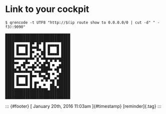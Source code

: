 Link to your cockpit
====================

`$ qrencode -t UTF8 "http://$(ip route show to 0.0.0.0/0 | cut -d" " -f3):9090"`

    █████████████████████████████
    █████████████████████████████
    ████ ▄▄▄▄▄ █▀ █▀ █ ▄▄▄▄▄ ████
    ████ █   █ █▀▀█▄ █ █   █ ████
    ████ █▄▄▄█ █▀ ▄ ██ █▄▄▄█ ████
    ████▄▄▄▄▄▄▄█▄▀▄▀▄█▄▄▄▄▄▄▄████
    ████▄▄  ▄█▄  ▄▀▄ ▄█▄▀ ▀ ▀████
    ████ ▄▄▀█ ▄▄█▄▀▄██▄█ ▀ ▄█████
    █████▄█▄▄█▄▄▀▄▄▄███▀▀ ▀█ ████
    ████ ▄▄▄▄▄ █▄▄ █▄▄▀█ ▀ ▄█████
    ████ █   █ █    ▄▀█▀▄▄▀▄█████
    ████ █▄▄▄█ █ █▀  ▄  ▄█ ██████
    ████▄▄▄▄▄▄▄█▄█▄█▄▄▄ ███▄█████
    █████████████████████████████
    █████████████████████████████

::: {#footer}
[ January 20th, 2016 11:03am ]{#timestamp} [reminder]{.tag}
:::
